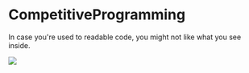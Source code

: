# CompetitiveProgramming
In case you're used to readable code, you might not like what you see inside.

![](https://media.giphy.com/media/4UzCGXbCViCVq/giphy.gif)
